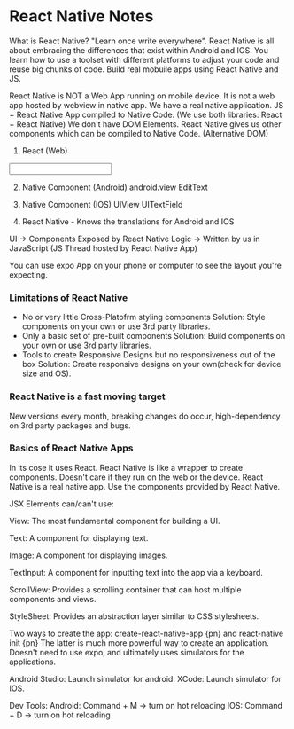 # React Native Notes

What is React Native?
"Learn once write everywhere". React Native is all about embracing the differences that exist within Android and IOS. You learn how to use a toolset with different platforms to adjust your code and reuse big chunks of code. Build real mobuile apps using React Native and JS.

React Native is NOT a Web App running on mobile device. It is not a web app hosted by webview in native app. 
We have a real native application. JS + React Native App compiled to Native Code. (We use both libraries: React + React Native)
We don't have DOM Elements. React Native gives us other components which can be compiled to Native Code. (Alternative DOM)

1. React (Web)
<div></div>
<input />

2. Native Component (Android)
android.view
EditText

3. Native Component (IOS)
UIView
UITextField

4. React Native
<View> - Knows the translations for Android and IOS
<TextInput>

UI -> Components Exposed by React Native 
Logic -> Written by us in JavaScript (JS Thread hosted by React Native App)

You can use expo App on your phone or computer to see the layout you're expecting. 

### Limitations of React Native
- No or very little Cross-Platofrm styling components
Solution: Style components on your own or use 3rd party libraries. 
- Only a basic set of pre-built components
Solution: Build components on your own or use 3rd party libraries. 
- Tools to create Responsive Designs but no responsiveness out of the box
Solution: Create responsive designs on your own(check for device size and OS). 

### React Native is a fast moving target
New versions every month, breaking changes do occur, high-dependency on 3rd party packages and bugs. 

### Basics of React Native Apps
In its cose it uses React. React Native is like a wrapper to create components. Doesn't care if they run on the web or the device. React Native is a real native app. Use the components provided by React Native. 

JSX Elements can/can't use: 

View:                       The most fundamental component for building a UI.

Text:                       A component for displaying text.

Image:                      A component for displaying images.

TextInput:                  A component for inputting text into the app via a keyboard.

ScrollView:                 Provides a scrolling container that can host multiple components and views.

StyleSheet:                 Provides an abstraction layer similar to CSS stylesheets.

Two ways to create the app: create-react-native-app {pn} and react-native init {pn}
The latter is much more powerful way to create an application. Doesn't need to use expo, and ultimately uses simulators for the applications.

Android Studio: Launch simulator for android.
XCode: Launch simulator for IOS.

Dev Tools:
Android: Command + M -> turn on hot reloading
IOS: Command + D -> turn on hot reloading